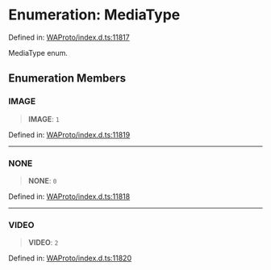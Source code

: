 # Enumeration: MediaType

Defined in: [WAProto/index.d.ts:11817](https://github.com/Fokusdotid/bail/blob/8a30cf93a8ac726f06d1ad6578695812a8253e53/WAProto/index.d.ts#L11817)

MediaType enum.

## Enumeration Members

### IMAGE

> **IMAGE**: `1`

Defined in: [WAProto/index.d.ts:11819](https://github.com/Fokusdotid/bail/blob/8a30cf93a8ac726f06d1ad6578695812a8253e53/WAProto/index.d.ts#L11819)

***

### NONE

> **NONE**: `0`

Defined in: [WAProto/index.d.ts:11818](https://github.com/Fokusdotid/bail/blob/8a30cf93a8ac726f06d1ad6578695812a8253e53/WAProto/index.d.ts#L11818)

***

### VIDEO

> **VIDEO**: `2`

Defined in: [WAProto/index.d.ts:11820](https://github.com/Fokusdotid/bail/blob/8a30cf93a8ac726f06d1ad6578695812a8253e53/WAProto/index.d.ts#L11820)
